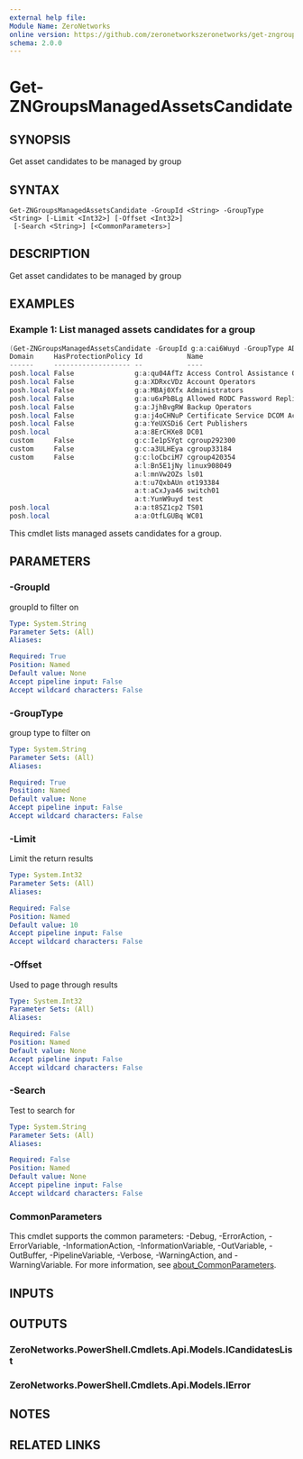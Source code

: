 ```yaml
---
external help file:
Module Name: ZeroNetworks
online version: https://github.com/zeronetworkszeronetworks/get-zngroupsmanagedassetscandidate
schema: 2.0.0
---
```


# Get-ZNGroupsManagedAssetsCandidate

## SYNOPSIS
Get asset candidates to be managed by group

## SYNTAX

```
Get-ZNGroupsManagedAssetsCandidate -GroupId <String> -GroupType <String> [-Limit <Int32>] [-Offset <Int32>]
 [-Search <String>] [<CommonParameters>]
```

## DESCRIPTION
Get asset candidates to be managed by group

## EXAMPLES

### Example 1: List managed assets candidates for a group
```powershell
(Get-ZNGroupsManagedAssetsCandidate -GroupId g:a:cai6Wuyd -GroupType AD).Items
Domain     HasProtectionPolicy Id           Name
------     ------------------- --           ----
posh.local False               g:a:qu04AfTz Access Control Assistance Operators
posh.local False               g:a:XDRxcVDz Account Operators
posh.local False               g:a:MBAj0Xfx Administrators
posh.local False               g:a:u6xPbBLg Allowed RODC Password Replication Group
posh.local False               g:a:JjhBvgRW Backup Operators
posh.local False               g:a:j4oCHNuP Certificate Service DCOM Access
posh.local False               g:a:YeUXSDi6 Cert Publishers
posh.local                     a:a:8ErCHXe8 DC01
custom     False               g:c:Ie1pSYgt cgroup292300
custom     False               g:c:a3ULHEya cgroup33184
custom     False               g:c:loCbciM7 cgroup420354
                               a:l:Bn5E1jNy linux908049
                               a:l:mnVw2OZs ls01
                               a:t:u7QxbAUn ot193384
                               a:t:aCxJya46 switch01
                               a:t:YunW9uyd test
posh.local                     a:a:t8SZ1cp2 TS01
posh.local                     a:a:OtfLGUBq WC01
```

This cmdlet lists managed assets candidates for a group.

## PARAMETERS

### -GroupId
groupId to filter on

```yaml
Type: System.String
Parameter Sets: (All)
Aliases:

Required: True
Position: Named
Default value: None
Accept pipeline input: False
Accept wildcard characters: False
```

### -GroupType
group type to filter on

```yaml
Type: System.String
Parameter Sets: (All)
Aliases:

Required: True
Position: Named
Default value: None
Accept pipeline input: False
Accept wildcard characters: False
```

### -Limit
Limit the return results

```yaml
Type: System.Int32
Parameter Sets: (All)
Aliases:

Required: False
Position: Named
Default value: 10
Accept pipeline input: False
Accept wildcard characters: False
```

### -Offset
Used to page through results

```yaml
Type: System.Int32
Parameter Sets: (All)
Aliases:

Required: False
Position: Named
Default value: None
Accept pipeline input: False
Accept wildcard characters: False
```

### -Search
Test to search for

```yaml
Type: System.String
Parameter Sets: (All)
Aliases:

Required: False
Position: Named
Default value: None
Accept pipeline input: False
Accept wildcard characters: False
```

### CommonParameters
This cmdlet supports the common parameters: -Debug, -ErrorAction, -ErrorVariable, -InformationAction, -InformationVariable, -OutVariable, -OutBuffer, -PipelineVariable, -Verbose, -WarningAction, and -WarningVariable. For more information, see [about_CommonParameters](http://go.microsoft.com/fwlink/?LinkID=113216).

## INPUTS

## OUTPUTS

### ZeroNetworks.PowerShell.Cmdlets.Api.Models.ICandidatesList

### ZeroNetworks.PowerShell.Cmdlets.Api.Models.IError

## NOTES

## RELATED LINKS

